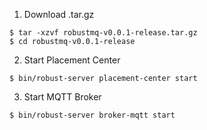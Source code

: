 1. Download .tar.gz
```
$ tar -xzvf robustmq-v0.0.1-release.tar.gz
$ cd robustmq-v0.0.1-release
```

2. Start Placement Center
```
$ bin/robust-server placement-center start
```

3. Start MQTT Broker
```
$ bin/robust-server broker-mqtt start
```
